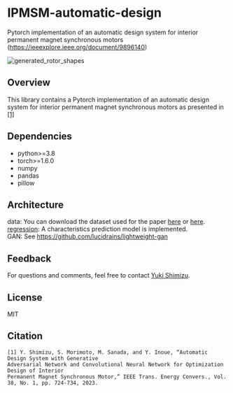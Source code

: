 # IPMSM-automatic-design
Pytorch implementation of an automatic design system for interior permanent magnet synchronous motors (https://ieeexplore.ieee.org/document/9896140)

![generated_rotor_shapes](https://user-images.githubusercontent.com/75551755/143835458-ea355f78-fac2-4840-b9df-3b36253ba7ae.gif)

## Overview
This library contains a Pytorch implementation of an automatic design system for interior permanent magnet synchronous motors as presented in [[1]](https://ieeexplore.ieee.org/document/9896140)

## Dependencies
- python>=3.8
- torch>=1.6.0
- numpy
- pandas
- pillow

## Architecture
data: You can download the dataset used for the paper [here](https://ieee-dataport.org/documents/dataset-motor-parameters-ipmsm) or [here](https://www.kaggle.com/datasets/uuuuuuuuu/dataset-motor-parameters-ipmsm).  
[regression](/regression.py): A characteristics prediction model is implemented.  
GAN: See https://github.com/lucidrains/lightweight-gan

## Feedback
For questions and comments, feel free to contact [Yuki Shimizu](yshimizu@fc.ritsumei.ac.jp).

## License
MIT

## Citation
```
[1] Y. Shimizu, S. Morimoto, M. Sanada, and Y. Inoue, “Automatic Design System with Generative  
Adversarial Network and Convolutional Neural Network for Optimization Design of Interior  
Permanent Magnet Synchronous Motor,” IEEE Trans. Energy Convers., Vol. 38, No. 1, pp. 724-734, 2023.
```
